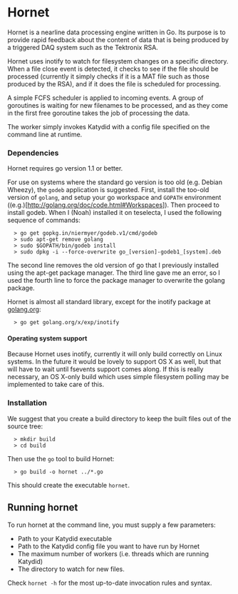 # Hornet

Hornet is a nearline data processing engine written in Go.  Its purpose
is to provide rapid feedback about the content of data that is being produced
by a triggered DAQ system such as the Tektronix RSA.  

Hornet uses inotify to watch for filesystem changes on a specific directory.
When a file close event is detected, it checks to see if the file should be
processed (currently it simply checks if it is a MAT file such as those produced
by the RSA), and if it does the file is scheduled for processing.  

A simple FCFS scheduler is applied to incoming events.  A group of
goroutines is waiting for new filenames to be processed, and as they come in the
first free goroutine takes the job of processing the data.  

The worker simply invokes Katydid with a config file specified on the command
line at runtime.  

### Dependencies
Hornet requires go version 1.1 or better.  

For use on systems where the standard go version is too old (e.g. Debian Wheezy), 
the `godeb` application is suggested.  First, install the too-old version of `golang`, 
and setup your go workspace and `GOPATH` environment ((e.g.)[http://golang.org/doc/code.html#Workspaces]).
Then proceed to install godeb.  When I (Noah) installed it on teselecta, I used the following sequence of commands:
```
  > go get gopkg.in/niermyer/godeb.v1/cmd/godeb
  > sudo apt-get remove golang
  > sudo $GOPATH/bin/godeb install
  > sudo dpkg -i --force-overwrite go_[version]-godeb1_[system].deb
```
The second line removes the old version of go that I previously installed using the apt-get package manager.
The third line gave me an error, so I used the fourth line to force the package manager to overwrite 
the golang package.

Hornet is almost all standard library, except for the inotify package at 
[golang.org](https://godoc.org/golang.org/x/exp/inotify):
```
  > go get golang.org/x/exp/inotify
```

#### Operating system support
Because Hornet uses inotify, currently it will only build correctly on Linux
systems.  In the future it would be lovely to support OS X as well, but that will
have to wait until fsevents support comes along.  If this is really necessary,
an OS X-only build which uses simple filesystem polling may be implemented to take
care of this.


### Installation
We suggest that you create a build directory to keep the built files out of the source tree:
```
  > mkdir build
  > cd build
```

Then use the `go` tool to build Hornet:
```
  > go build -o hornet ../*.go
```

This should create the executable `hornet`. 

## Running hornet
To run hornet at the command line, you must supply a few parameters:
* Path to your Katydid executable
* Path to the Katydid config file you want to have run by Hornet
* The maximum number of workers (i.e. threads which are running Katydid)
* The directory to watch for new files.

Check ```hornet -h``` for the most up-to-date invocation rules and syntax.
